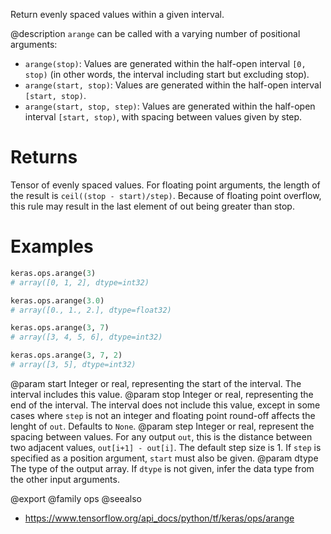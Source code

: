 Return evenly spaced values within a given interval.

@description
`arange` can be called with a varying number of positional arguments:
* `arange(stop)`: Values are generated within the half-open interval
    `[0, stop)` (in other words, the interval including start but excluding
    stop).
* `arange(start, stop)`: Values are generated within the half-open interval
    `[start, stop)`.
* `arange(start, stop, step)`: Values are generated within the half-open
    interval `[start, stop)`, with spacing between values given by step.

# Returns
Tensor of evenly spaced values.
For floating point arguments, the length of the result is
`ceil((stop - start)/step)`. Because of floating point overflow, this
rule may result in the last element of out being greater than stop.

# Examples
```python
keras.ops.arange(3)
# array([0, 1, 2], dtype=int32)
```

```python
keras.ops.arange(3.0)
# array([0., 1., 2.], dtype=float32)
```

```python
keras.ops.arange(3, 7)
# array([3, 4, 5, 6], dtype=int32)
```

```python
keras.ops.arange(3, 7, 2)
# array([3, 5], dtype=int32)
```

@param start Integer or real, representing the start of the interval. The
    interval includes this value.
@param stop Integer or real, representing the end of the interval. The
    interval does not include this value, except in some cases where
    `step` is not an integer and floating point round-off affects the
    lenght of `out`. Defaults to `None`.
@param step Integer or real, represent the spacing between values. For any
    output `out`, this is the distance between two adjacent values,
    `out[i+1] - out[i]`. The default step size is 1. If `step` is
    specified as a position argument, `start` must also be given.
@param dtype The type of the output array. If `dtype` is not given, infer the
    data type from the other input arguments.

@export
@family ops
@seealso
+ <https://www.tensorflow.org/api_docs/python/tf/keras/ops/arange>
